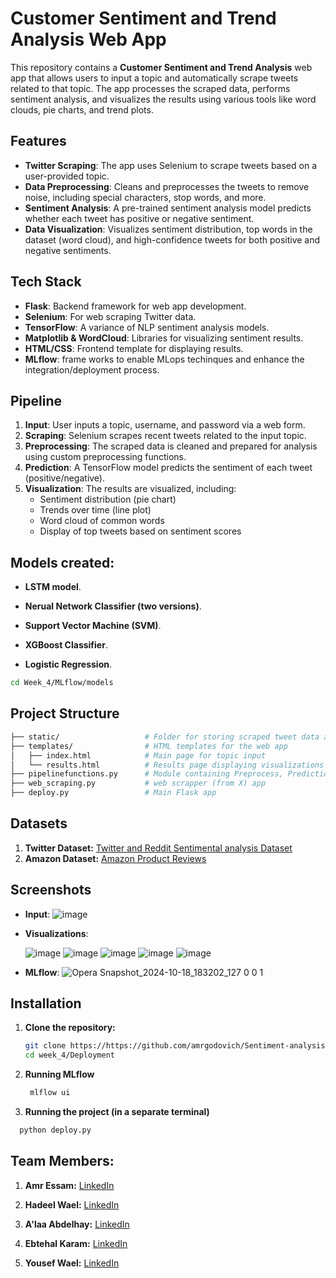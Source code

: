 # Customer Sentiment and Trend Analysis Web App

This repository contains a **Customer Sentiment and Trend Analysis** web app that allows users to input a topic and automatically scrape tweets related to that topic. The app processes the scraped data, performs sentiment analysis, and visualizes the results using various tools like word clouds, pie charts, and trend plots.

## Features

- **Twitter Scraping**: The app uses Selenium to scrape tweets based on a user-provided topic.
- **Data Preprocessing**: Cleans and preprocesses the tweets to remove noise, including special characters, stop words, and more.
- **Sentiment Analysis**: A pre-trained sentiment analysis model predicts whether each tweet has positive or negative sentiment.
- **Data Visualization**: Visualizes sentiment distribution, top words in the dataset (word cloud), and high-confidence tweets for both positive and negative sentiments.

## Tech Stack

- **Flask**: Backend framework for web app development.
- **Selenium**: For web scraping Twitter data.
- **TensorFlow**: A variance of NLP sentiment analysis models.
- **Matplotlib & WordCloud**: Libraries for visualizing sentiment results.
- **HTML/CSS**: Frontend template for displaying results.
- **MLflow**: frame works to enable MLops techinques and enhance the integration/deployment process.

## Pipeline
1. **Input**: User inputs a topic, username, and password via a web form.
2. **Scraping**: Selenium scrapes recent tweets related to the input topic.
3. **Preprocessing**: The scraped data is cleaned and prepared for analysis using custom preprocessing functions.
4. **Prediction**: A TensorFlow model predicts the sentiment of each tweet (positive/negative).
5. **Visualization**: The results are visualized, including:
   - Sentiment distribution (pie chart)
   - Trends over time (line plot)
   - Word cloud of common words
   - Display of top tweets based on sentiment scores

## Models created:

   - **LSTM model**.
   
   - **Nerual Network Classifier (two versions)**.
   
   - **Support Vector Machine (SVM)**.
   
   - **XGBoost Classifier**.
   
   - **Logistic Regression**.
   
   ```bash
   cd Week_4/MLflow/models
   ```


## Project Structure

   ```bash
   ├── static/                   # Folder for storing scraped tweet data and visualizations
   ├── templates/                # HTML templates for the web app
   │   ├── index.html            # Main page for topic input
   │   └── results.html          # Results page displaying visualizations
   ├── pipelinefunctions.py      # Module containing Preprocess, Prediction, and Visualizer classes
   ├── web_scraping.py           # web scrapper (from X) app
   ├── deploy.py                 # Main Flask app
   ```

## Datasets
1. **Twitter Dataset:** [Twitter and Reddit Sentimental analysis Dataset](https://www.kaggle.com/datasets/cosmos98/twitter-and-reddit-sentimental-analysis-dataset)
2. **Amazon Dataset:** [Amazon Product Reviews](https://www.kaggle.com/datasets/mahmudulhaqueshawon/amazon-product-reviews)

## Screenshots
- **Input**:
  ![image](https://github.com/user-attachments/assets/35f04b60-49f6-47d8-9c37-464e7b7fd81f)


- **Visualizations**:
  
   ![image](https://github.com/user-attachments/assets/b68c5ebb-06db-468c-950c-f74f2935f05d)
   ![image](https://github.com/user-attachments/assets/9f79cd26-9683-43f3-a06e-4140dc090ea9)
   ![image](https://github.com/user-attachments/assets/3745931b-1487-4ce2-8f77-1b8740ea389d)
   ![image](https://github.com/user-attachments/assets/0e9a4665-0952-46ca-98ce-f8fbe837f352)
   ![image](https://github.com/user-attachments/assets/cb43ca6b-a80d-42f0-9c36-aae836e5128b)


- **MLflow**:
  ![Opera Snapshot_2024-10-18_183202_127 0 0 1](https://github.com/user-attachments/assets/c17e444a-a731-45c9-8761-25692de964b1)


## Installation

1. **Clone the repository:**

   ```bash
   git clone https://https://github.com/amrgodovich/Sentiment-analysis-twitter-scrapper.git
   cd week_4/Deployment

2. **Running MLflow**

   ```bash
    mlflow ui
   
3. **Running the project (in a separate terminal)**

  ```bash
    python deploy.py
   ```

## Team Members:

1. **Amr Essam:** [LinkedIn](https://www.linkedin.com/in/amrgodovich/)

2. **Hadeel Wael:** [LinkedIn](https://www.linkedin.com/in/hadeel-wael-014097253/)

3. **A'laa Abdelhay:** [LinkedIn](https://www.linkedin.com/in/a-laa-abdelhay-16a909239/)

4. **Ebtehal Karam:** [LinkedIn](https://www.linkedin.com/in/ebtehal-karam-197939267/)

5. **Yousef Wael:** [LinkedIn](https://www.linkedin.com/in/youssef-elsharkawyy/)
